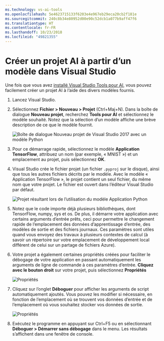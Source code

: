 ```yaml
---
ms.technology: vs-ai-tools
ms.openlocfilehash: 5e4623715133f6203e4e967eb29eca20cb2f181e
ms.sourcegitcommit: 240c8b34e80952d00e90c52dcb1a077b9aff47f6
ms.translationtype: HT
ms.contentlocale: fr-FR
ms.lasthandoff: 10/23/2018
ms.locfileid: "49821355"
---
```

# <a name="create-an-ai-project-from-a-template-in-visual-studio"></a>Créer un projet AI à partir d’un modèle dans Visual Studio

Une fois que vous avez [installé Visual Studio Tools pour AI](installation.md), vous pouvez facilement créer un projet AI à l’aide des divers modèles fournis.

1. Lancez Visual Studio.

2. Sélectionnez **Fichier > Nouveau > Projet** (Ctrl+Maj+N). Dans la boîte de dialogue **Nouveau projet**, recherchez **Tools pour AI** et sélectionnez le modèle souhaité. Notez que la sélection d’un modèle affiche une brève description de ce que le modèle fournit.

    ![Boîte de dialogue Nouveau projet de Visual Studio 2017 avec un modèle Python](media/create-project/new-ai-project.png)

3. Pour ce démarrage rapide, sélectionnez le modèle **Application TensorFlow**, attribuez un nom (par exemple, « MNIST ») et un emplacement au projet, puis sélectionnez **OK**.

4. Visual Studio crée le fichier projet (un fichier `.pyproj` sur le disque), ainsi que tous les autres fichiers décrits par le modèle. Avec le modèle « Application TensorFlow », le projet contient un seul fichier, du même nom que votre projet. Le fichier est ouvert dans l’éditeur Visual Studio par défaut.

    ![Projet résultant lors de l’utilisation du modèle Application Python](media/create-project/new-tensorflowapp.png)

5. Notez que le code importe déjà plusieurs bibliothèques, dont TensorFlow, numpy, sys et os. De plus, il démarre votre application avec certains arguments d’entrée prêts, ceci pour permettre le changement rapide de l’emplacement des données d’apprentissage d’entrée, des modèles de sortie et des fichiers journaux. Ces paramètres sont utiles quand vous envoyez des travaux à plusieurs contextes de calcul (à savoir un répertoire sur votre emplacement de développement local différent de celui sur un partage de fichiers Azure).

6. Votre projet a également certaines propriétés créées pour faciliter le débogage de votre application en passant automatiquement les arguments de ligne de commande à ces paramètres d’entrée. **Cliquez avec le bouton droit** sur votre projet, puis sélectionnez **Propriétés**

    ![Propriétés](media/create-project/project-properties.png)

7. Cliquez sur l’onglet **Déboguer** pour afficher les arguments de script automatiquement ajoutés. Vous pouvez les modifier si nécessaire, en fonction de l’emplacement où se trouvent vos données d’entrée et de l’emplacement où vous souhaitez stocker vos données de sortie.

    ![Propriétés](media/create-project//project-properties_1.png)

8. Exécutez le programme en appuyant sur Ctrl+F5 ou en sélectionnant **Déboguer > Démarrer sans débogage** dans le menu. Les résultats s’affichent dans une fenêtre de console.
